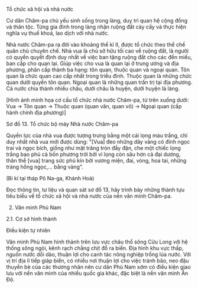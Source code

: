 Tổ chức xã hội và nhà nước

Cư dân Chăm-pa chủ yếu sinh sống trong làng, duy trì quan hệ cộng đồng và thân tộc. Từng gia đình trong làng nhận ruộng đất cày cấy và thực hiện nghĩa vụ thuế khoá, lao dịch với nhà nước.

Nhà nước Chăm-pa ra đời vào khoảng thế kỉ II, được tổ chức theo thể chế quân chủ chuyên chế. Nhà vua là chủ sở hữu tối cao về ruộng đất, là người có quyền quyết định duy nhất về việc ban tặng ruộng đất cho các đền miếu, ban cấp cho quan lại. Giúp việc cho vua là quan lại ở trung ương và địa phương, phân cấp thành ba hạng: tôn quan, thuộc quan và ngoại quan. Tôn quan là chức quan cao cấp nhất trong triều đình. Thuộc quan là những chức quan dưới quyền tôn quan. Ngoại quan là những quan trấn trị tại địa phương. Cả nước chia thành nhiều châu, dưới châu là huyện, dưới huyện là làng.

[Hình ảnh minh họa cơ cấu tổ chức nhà nước Chăm-pa, từ trên xuống dưới: Vua -> Tôn quan -> Thuộc quan (quan văn, quan võ) -> Ngoại quan (cấp hành chính địa phương)]

Sơ đồ 13. Tổ chức bộ máy Nhà nước Chăm-pa

Quyền lực của nhà vua được tượng trưng bằng một cái lọng màu trắng, chỉ duy nhất nhà vua mới được dùng: "[Vua] đeo những dây vàng có đính ngọc trai và ngọc bích, giống như mặt trăng tròn đầy đặn, che một chiếc lọng trắng bao phủ cả bốn phương trời bởi vì lọng còn sâu hơn cả đại dương, thân thể [vua] trang sức phủ kín bởi vương miện, đai, vòng, hoa tai, những tràng hồng ngọc,... bằng vàng".

(Bi kí tại tháp Pô Na-ga, Khánh Hoà)

Đọc thông tin, tư liệu và quan sát sơ đồ 13, hãy trình bày những thành tựu tiêu biểu về tổ chức xã hội và nhà nước của nền văn minh Chăm-pa.

2. Văn minh Phù Nam

2.1. Cơ sở hình thành

Điều kiện tự nhiên

Văn minh Phù Nam hình thành trên lưu vực châu thổ sông Cửu Long với hệ thống sông ngòi, kênh rạch chằng chịt đổ ra biển. Địa hình khu vực thấp, nguồn nước dồi dào, thuận lợi cho canh tác nông nghiệp trồng lúa nước. Với vị trí địa lí tiếp giáp biển, có nhiều nơi thuận lợi cho việc tránh bão, neo đậu thuyền bè của các thương nhân nên cư dân Phù Nam sớm có điều kiện giao lưu với nền văn minh của nhiều quốc gia khác, đặc biệt là nền văn minh Ấn Độ.